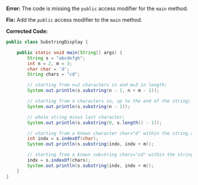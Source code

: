 **Error:** The code is missing the `public` access modifier for the `main` method.

**Fix:** Add the `public` access modifier to the `main` method.

**Corrected Code:**

```java
public class SubstringDisplay {

    public static void main(String[] args) {
        String s = "abcdefgh";
        int n = 2, m = 3;
        char char = 'd';
        String chars = "cd";

        // starting from n=2 characters in and m=3 in length;
        System.out.println(s.substring(n - 1, n + m - 1));

        // starting from n characters in, up to the end of the string;
        System.out.println(s.substring(n - 1));

        // whole string minus last character;
        System.out.println(s.substring(0, s.length() - 1));

        // starting from a known character char="d" within the string and of m length;
        int indx = s.indexOf(char);
        System.out.println(s.substring(indx, indx + m));

        // starting from a known substring chars="cd" within the string and of m length.
        indx = s.indexOf(chars);
        System.out.println(s.substring(indx, indx + m));
    }
}
```
